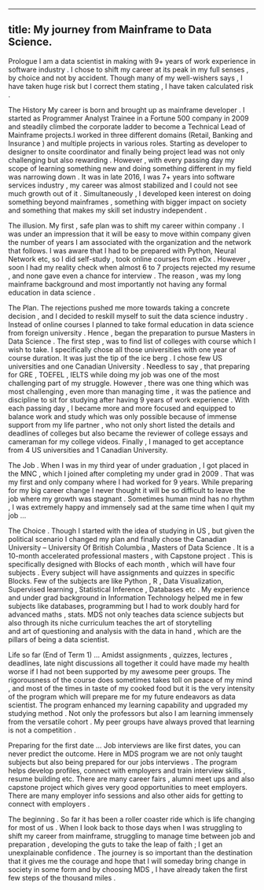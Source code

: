
---

title: My journey from Mainframe to Data Science.
---

Prologue 
I am a data scientist in making with 9+ years of work experience in software industry . 
I chose to shift my career at its peak in my full senses , by choice and not by accident.
Though many of my well-wishers says , I have taken huge risk but I correct them stating , I have taken calculated risk .

The History
My career is born and brought up as mainframe developer . 
I started as Programmer Analyst Trainee in a Fortune 500 company in 2009 and steadily climbed the corporate ladder to 
become a Technical Lead of Mainframe projects.I worked in three different domains (Retail, Banking and Insurance ) and 
multiple projects in various roles. Starting as developer to designer to onsite coordinator and finally being project lead was 
not only challenging but also rewarding . However , with every passing day my scope of learning something new and doing 
something different in my field was narrowing down . It was in late 2016, I was 7+ years into software services industry , 
my career was almost stabilized and I could not see much growth out of it . 
Simultaneously , I developed keen interest on doing something beyond mainframes , something with bigger impact on society and 
something that makes my skill set industry independent .

The illusion.
My first , safe plan was to shift my career within company . 
I was under an impression that it will be easy to move within company given the number of years I am associated with the 
organization and the network that follows. 
I was aware that I had to be prepared with Python, Neural Network etc,  so I did self-study  , took online courses from eDx . 
However , soon I had my reality check when almost 6 to 7 projects rejected my resume , and none gave  even a chance for interview . 
The reason , was my long mainframe background and most importantly not having any formal education in data science . 

The Plan.
The rejections pushed me more towards taking  a concrete decision , and I decided to reskill myself to suit the data science industry . 
Instead of online courses I planned to take formal education in data science from foreign university . 
Hence , began the preparation to pursue Masters in Data Science . 
The first step , was to find list of colleges with course which I wish to take. 
I specifically chose all those universities with one year of course duration. It was just the tip of the ice berg . 
I chose few US universities and one Canadian University . 
Needless to say , that preparing for GRE , TOEFEL , IELTS while doing  my job was one of the most challenging part of my struggle.
However , there was one thing which was most challenging , even more than managing time ,
it was the patience and discipline to sit for studying after having 9 years of work experience . 
With each passing day , I became more and more focused and equipped to balance work and study which was only possible because of
immense support from my life partner , who not only short listed the details and deadlines of colleges but also became the reviewer 
of college essays and cameraman for my college videos. 
Finally , I managed to get acceptance from 4 US universities and 1 Canadian University. 

The Job .
When I was in my third year of under graduation , I got placed in the MNC , which I joined after completing my under grad in 2009 . 
That was my first and only company where I had worked for 9 years.
While preparing for my big career change I never thought it will be so difficult to leave the job where my growth was stagnant . 
Sometimes human mind has no rhythm , I was extremely happy and immensely sad at the same time when I quit my job …

The Choice . 
Though I started with the idea of studying in US , but given the political scenario I changed my plan and finally chose
the Canadian University – University Of British Columbia , Masters of Data Science . It is a 10-month accelerated professional masters ,
with Capstone project . This is specifically designed with Blocks of each month , which will have four subjects . 
Every subject will have assignments and quizzes in specific Blocks. Few of the subjects are like Python , R , Data Visualization, 
Supervised learning , Statistical Inference , Databases etc . 
My experience and under grad background in Information Technology helped me in few subjects like databases, 
programming but I had to work doubly hard for advanced maths , stats. 
MDS not only teaches data science subjects but also through its niche curriculum teaches the art of storytelling  
and art of questioning and analysis with the data in hand , which are the pillars of being a data scientist.

Life so far (End of Term 1) …
Amidst assignments , quizzes, lectures , deadlines, late night discussions all together it could have made my health worse 
if I had not been supported by my awesome peer groups. The rigorousness of the course does sometimes takes toll on peace of my mind , 
and most of the times in taste of my cooked food but it is the very intensity of the program which will prepare me for my future 
endeavors as data scientist. The program enhanced  my learning capability and upgraded my studying method . 
Not only the professors but also I am learning immensely from the versatile cohort .
My peer groups have always proved that learning is not a competition . 

Preparing for the first date …
Job interviews are like first dates, you can never predict the outcome. 
Here in MDS program we are not only taught subjects but also being prepared for our jobs interviews . 
The program helps develop profiles, connect with employers and train interview skills , resume building etc.
There are many career fairs , alumni meet ups and also capstone project which gives very good opportunities to meet employers. 
There are many employer info sessions and also other aids for getting to connect with employers . 

The beginning .
So far it has been a roller coaster ride which is life changing for most of us . 
When I look back to those days when I was struggling to shift my career from mainframe,
struggling to manage time between job and preparation , developing  the guts to take the leap of faith ; 
I get  an unexplainable confidence . The journey is so important than the destination that it gives me the courage and 
hope that I will someday bring change in society in some form and by choosing MDS ,
I have already taken the first few steps of the thousand miles .
